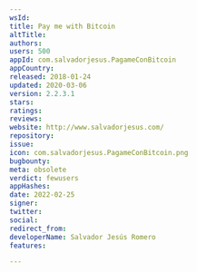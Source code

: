 ```yaml
---
wsId: 
title: Pay me with Bitcoin
altTitle: 
authors: 
users: 500
appId: com.salvadorjesus.PagameConBitcoin
appCountry: 
released: 2018-01-24
updated: 2020-03-06
version: 2.2.3.1
stars: 
ratings: 
reviews: 
website: http://www.salvadorjesus.com/
repository: 
issue: 
icon: com.salvadorjesus.PagameConBitcoin.png
bugbounty: 
meta: obsolete
verdict: fewusers
appHashes: 
date: 2022-02-25
signer: 
twitter: 
social: 
redirect_from: 
developerName: Salvador Jesús Romero
features: 

---
```


